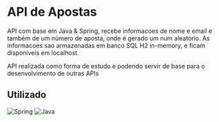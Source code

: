 


# API de Apostas

API com base em Java & Spring, recebe informacoes de nome e email
e também de um número de aposta, onde é gerado um num aleatorio. 
As informacoes sao armazenadas em banco SQL H2 in-memory, e ficam 
disponiveis em localhost.

API realizada como forma de estudo e podendo servir de base para o desenvolvimento de outras APIs




## Utilizado

![Spring](https://img.shields.io/badge/spring-%236DB33F.svg?style=for-the-badge&logo=spring&logoColor=white)
![Java](https://img.shields.io/badge/java-%23ED8B00.svg?style=for-the-badge&logo=java&logoColor=white)
